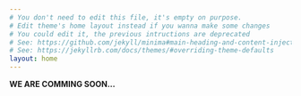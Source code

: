 ```yaml
---
# You don't need to edit this file, it's empty on purpose.
# Edit theme's home layout instead if you wanna make some changes
# You could edit it, the previous intructions are deprecated
# See: https://github.com/jekyll/minima#main-heading-and-content-injection
# See: https://jekyllrb.com/docs/themes/#overriding-theme-defaults
layout: home
---
```

<strong>
WE ARE COMMING SOON...
</strong>